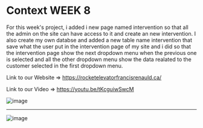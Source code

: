 # Context WEEK 8

For this week's project, i added i new page named intervention so that all the admin on the site can have access to it and create an new intervention. I also create my own databse and added a new table name intervention that save what the user put in the intervention page of my site and i did so that the intervention page show the next dropdown menu when the previous one is selected and all the other dropdown menu show the data realated to the customer selected in the first dropdown menu.

Link to our Website => https://rocketelevatorfrancisrenauld.ca/

Link to our Video => https://youtu.be/tKcguiwSwcM


![image](https://user-images.githubusercontent.com/106099396/181625014-d61c10ee-60c3-4b52-90f5-5eb6fb783f37.png)

---

![image](https://user-images.githubusercontent.com/106099396/181625143-cba77cef-be9c-46dd-9ef4-4cece50076e1.png)

